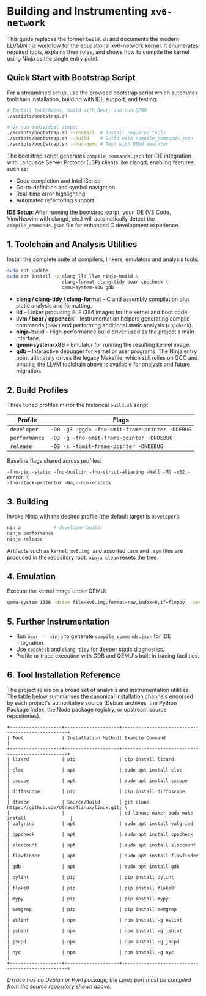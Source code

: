 # Building and Instrumenting `xv6-network`

This guide replaces the former `build.sh` and documents the modern LLVM/Ninja
workflow for the educational xv6-network kernel.  It enumerates required tools,
explains their roles, and shows how to compile the kernel using Ninja as the
single entry point.

## Quick Start with Bootstrap Script

For a streamlined setup, use the provided bootstrap script which automates toolchain installation, building with IDE support, and testing:

```bash
# Install toolchains, build with Bear, and run QEMU
./scripts/bootstrap.sh

# Or run individual steps:
./scripts/bootstrap.sh --install  # Install required tools
./scripts/bootstrap.sh --build    # Build with compile_commands.json
./scripts/bootstrap.sh --run-qemu # Test with QEMU emulator
```

The bootstrap script generates `compile_commands.json` for IDE integration with Language Server Protocol (LSP) clients like clangd, enabling features such as:
- Code completion and IntelliSense
- Go-to-definition and symbol navigation  
- Real-time error highlighting
- Automated refactoring support

**IDE Setup**: After running the bootstrap script, your IDE (VS Code, Vim/Neovim with clangd, etc.) will automatically detect the `compile_commands.json` file for enhanced C development experience.

## 1. Toolchain and Analysis Utilities

Install the complete suite of compilers, linkers, emulators and analysis tools:

```bash
sudo apt update
sudo apt install -y clang lld llvm ninja-build \
                    clang-format clang-tidy bear cppcheck \
                    qemu-system-x86 gdb
```

* **clang / clang-tidy / clang-format** – C and assembly compilation plus static
  analysis and formatting.
* **lld** – Linker producing ELF i386 images for the kernel and boot code.
* **llvm / bear / cppcheck** – Instrumentation helpers generating compile
  commands (`bear`) and performing additional static analysis (`cppcheck`).
* **ninja-build** – High‑performance build driver used as the project's main
  interface.
* **qemu-system-x86** – Emulator for running the resulting kernel image.
* **gdb** – Interactive debugger for kernel or user programs.
The Ninja entry point ultimately drives the legacy Makefile, which still relies on GCC and binutils; the LLVM toolchain above is available for analysis and future migration.

## 2. Build Profiles

Three tuned profiles mirror the historical `build.sh` script:

| Profile      | Flags                                                                   |
|--------------|-------------------------------------------------------------------------|
| `developer`  | `-O0 -g3 -ggdb -fno-omit-frame-pointer -DDEBUG`                          |
| `performance`| `-O3 -g -fno-omit-frame-pointer -DNDEBUG`                                |
| `release`    | `-O3 -s -fomit-frame-pointer -DNDEBUG`                                   |

Baseline flags shared across profiles:
```
-fno-pic -static -fno-builtin -fno-strict-aliasing -Wall -MD -m32 -Werror \
-fno-stack-protector -Wa,--noexecstack
```

## 3. Building

Invoke Ninja with the desired profile (the default target is `developer`):

```bash
ninja            # developer build
ninja performance
ninja release
```

Artifacts such as `kernel`, `xv6.img`, and assorted `.asm` and `.sym` files are
produced in the repository root.  `ninja clean` resets the tree.

## 4. Emulation

Execute the kernel image under QEMU:

```bash
qemu-system-i386 -drive file=xv6.img,format=raw,index=0,if=floppy, -serial mon:stdio
```

## 5. Further Instrumentation

* Run `bear -- ninja` to generate `compile_commands.json` for IDE integration.
* Use `cppcheck` and `clang-tidy` for deeper static diagnostics.
* Profile or trace execution with GDB and QEMU's built‑in tracing facilities.


## 6. Tool Installation Reference

The project relies on a broad set of analysis and instrumentation utilities.  The
table below summarises the canonical installation channels endorsed by each
project's authoritative source (Debian archives, the Python Package Index, the
Node package registry, or upstream source repositories).

```
+-------------------+--------------------+--------------------------------------------------+
| Tool              | Installation Method| Example Command                                  |
+-------------------+--------------------+--------------------------------------------------+
| lizard            | pip                | pip install lizard                               |
| cloc              | apt                | sudo apt install cloc                            |
| cscope            | apt                | sudo apt install cscope                          |
| diffoscope        | pip                | pip install diffoscope                           |
| dtrace            | Source/Build       | git clone https://github.com/dtrace4linux/linux.git; \
|                   |                    | cd linux; make; sudo make install                |
| valgrind          | apt                | sudo apt install valgrind                        |
| cppcheck          | apt                | sudo apt install cppcheck                        |
| sloccount         | apt                | sudo apt install sloccount                       |
| flawfinder        | apt                | sudo apt install flawfinder                      |
| gdb               | apt                | sudo apt install gdb                             |
| pylint            | pip                | pip install pylint                               |
| flake8            | pip                | pip install flake8                               |
| mypy              | pip                | pip install mypy                                 |
| semgrep           | pip                | pip install semgrep                              |
| eslint            | npm                | npm install -g eslint                            |
| jshint            | npm                | npm install -g jshint                            |
| jscpd             | npm                | npm install -g jscpd                             |
| nyc               | npm                | npm install -g nyc                               |
+-------------------+--------------------+--------------------------------------------------+
```

*DTrace has no Debian or PyPI package; the Linux port must be compiled from the
source repository shown above.*
